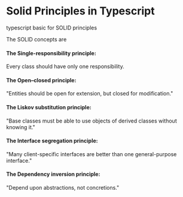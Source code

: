 # Solid Principles in Typescript
typescript basic for SOLID principles

The SOLID concepts are

#### The Single-responsibility principle: 
Every class should have only one responsibility.

#### The Open–closed principle: 
"Entities should be open for extension, but closed for modification."

#### The Liskov substitution principle: 
"Base classes must be able to use objects of derived classes without knowing it."

#### The Interface segregation principle: 
"Many client-specific interfaces are better than one general-purpose interface."

#### The Dependency inversion principle: 
"Depend upon abstractions, not concretions."
